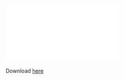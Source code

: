 ![resume](/assets/LiamResume2017.pdf)

Download [here](https://github.com/liamge/liamge.github.io/raw/master/assets/LiamResume2017.pdf)
